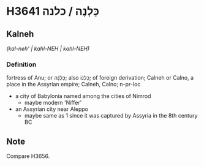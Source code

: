 # H3641 כַּלְנֶה / כלנה

## Kalneh

_(kal-neh' | kahl-NEH | kahl-NEH)_

### Definition

fortress of Anu; or כַּלְנֵה; also כַּלְנוֹ; of foreign derivation; Calneh or Calno, a place in the Assyrian empire; Calneh, Calno; n-pr-loc

- a city of Babylonia named among the cities of Nimrod
  - maybe modern 'Niffer'
- an Assyrian city near Aleppo
  - maybe same as 1 since it was captured by Assyria in the 8th century BC

## Note

Compare H3656.
